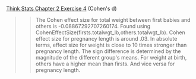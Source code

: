 [Think Stats Chapter 2 Exercise 4](http://greenteapress.com/thinkstats2/html/thinkstats2003.html#toc24) (Cohen's d)

>> The Cohen effect size for total weight between first babies and others is -0.08867292707260174. Found using CohenEffectSize(firsts.totalwgt_lb,others.totalwgt_lb). Cohen effect size for pregnancy length is around .03. In absolute terms, effect size for weight is close to 10 times stronger than pregnancy length. The sign difference is determined by the magnitude of the different group's means. For weight at birth, others have a higher mean than firsts. And vice versa for pregnancy length. 